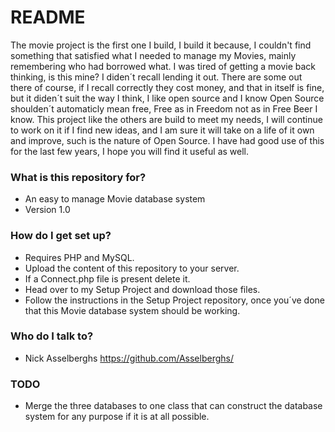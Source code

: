 # README #

The movie project is the first one I build, I build it because, I couldn't find something that satisfied what I needed to manage my Movies, mainly remembering who had borrowed what. I was tired of getting a movie back thinking, is this mine? I diden´t recall lending it out.
There are some out there of course, if I recall correctly they cost money, and that in itself is fine, but it diden´t suit the way I think, I like open source and I know
Open Source shoulden´t automaticly mean free, Free as in Freedom not as in Free Beer I know.
This project like the others are build to meet my needs, I will continue to work on it if I find new ideas, and I am sure it will take on a life of it own and improve, such is the nature of Open Source.
I have had good use of this for the last few years, I hope you will find it useful as well.

### What is this repository for? ###

* An easy to manage Movie database system
* Version 1.0

### How do I get set up? ###

* Requires PHP and MySQL.
* Upload the content of this repository to your server.
* If a Connect.php file is present delete it.
* Head over to my Setup Project and download those files.
* Follow the instructions in the Setup Project repository, once you´ve done that this Movie database system should be working.

### Who do I talk to? ###

* Nick Asselberghs https://github.com/Asselberghs/

### TODO ###

* Merge the three databases to one class that can construct the database system for any purpose if it is at all possible.
